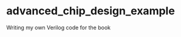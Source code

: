 # advanced_chip_design_example
Writing my own Verilog code for the book <Advanced Chip Design Practical Examples in Verilog>
